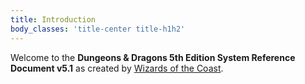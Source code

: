 ```yaml
---
title: Introduction
body_classes: 'title-center title-h1h2'
---
```


Welcome to the **Dungeons & Dragons 5th Edition System Reference Document v5.1** as created by [Wizards of the Coast](http://wizards.com).



